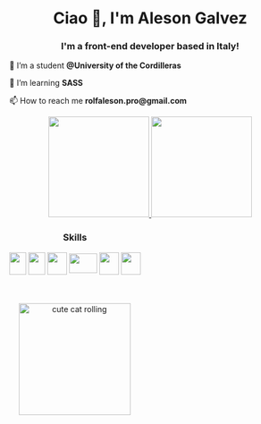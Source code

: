 <h1 align="center">Ciao 👋, I'm Aleson Galvez</h1>
<h3 align="center">I'm a front-end developer based in Italy!</h3>
  
<div style="display: inline_block">
  <p>🔭 I’m a student <strong>@University of the Cordilleras</strong></p>
  <p>🌱 I’m learning <strong>SASS</strong></p>
  <p>📫 How to reach me <strong>rolfaleson.pro@gmail.com</strong></p>
</div>

<div align="center">
  <a href="https://github.com/alesonpro">
  <img height="180em" src="https://github-readme-stats.vercel.app/api?username=alesonpro&show_icons=true&theme=radical&include_all_commits=true&count_private=true"/>
  <img height="180em" src="https://github-readme-stats.vercel.app/api/top-langs/?username=alesonpro&layout=compact&langs_count=7&theme=radical"/>
</div>

 <div style="display: inline-block" align="center">
   <h3>Skills</h3>
   <img src="https://cdn.jsdelivr.net/gh/devicons/devicon/icons/html5/html5-original-wordmark.svg" width="30" height="40" align="center"/>
   <img src="https://cdn.jsdelivr.net/gh/devicons/devicon/icons/css3/css3-original-wordmark.svg" width="30" height="40"  align="center" />
   <img src="https://cdn.jsdelivr.net/gh/devicons/devicon/icons/javascript/javascript-original.svg" width="35" height="40" align="center"  />
   <img src="https://cdn.jsdelivr.net/gh/devicons/devicon/icons/sass/sass-original.svg" width="50" height="35"  align="center"  />
   <img src="https://cdn.jsdelivr.net/gh/devicons/devicon/icons/java/java-original-wordmark.svg" width="35" height="40" align="center" />
   <img src="https://cdn.jsdelivr.net/gh/devicons/devicon/icons/python/python-original-wordmark.svg" width="35" height="40"  align="center"  /> 
   <br>
   <br>
   <br>
   <br>
    <img alt="cute cat rolling" width="200px" src="https://c.tenor.com/tkhBN6TlHkoAAAAi/bttv-rolling-cat.gif">
</div>
 

 








